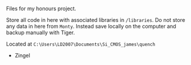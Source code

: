 Files for my honours project.

Store all code in here with associated libraries in `/libraries`. Do not store any data in here from `Monty`.
Instead save locally on the computer and backup manually with Tiger.

Located at `C:\Users\LD2007\Documents\Si_CMOS_james\quench`

- Zingel
